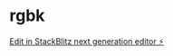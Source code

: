 # rgbk

[Edit in StackBlitz next generation editor ⚡️](https://stackblitz.com/~/github.com/player4sir/rgbk)